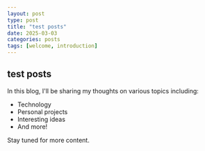 ```yaml
---
layout: post
type: post
title: "test posts"
date: 2025-03-03
categories: posts
tags: [welcome, introduction]
---
```


## test posts

In this blog, I'll be sharing my thoughts on various topics including:

- Technology
- Personal projects
- Interesting ideas
- And more!

Stay tuned for more content.
